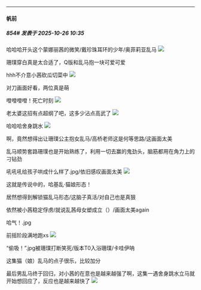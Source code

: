 ﻿
*****

####  帆前  
##### 854#       发表于 2025-10-26 10:35

哈哈哈开头这个蒙娜丽茜的微笑/戴珍珠耳环的少年/奥菲莉亚乱马
<img src="https://p.sda1.dev/28/0760eeaf02f4153c19e0a83fd2076b7c/1000023442.jpg" referrerpolicy="no-referrer">

珊璞穿白真是太合适了，Q版和乱马抱一块可爱可爱

hhh不介意小茜砍瓜切菜中
<img src="https://p.sda1.dev/28/cb4e4819f67a79be06caeec724e3996c/1000023452.jpg" referrerpolicy="no-referrer">

对刀画面好看，两位真是萌

噔噔噔噔！死亡时刻
<img src="https://p.sda1.dev/28/3dc21907bd0bc25b49801579ac4a5448/1000023445.jpg" referrerpolicy="no-referrer">

老太婆这招有点超纲了吧，这多少沾点高武了
<img src="https://p.sda1.dev/28/950ab29affb77b1f8028fd5541fe652c/1000023446.jpg" referrerpolicy="no-referrer">

哈哈哈舍身跳水
<img src="https://p.sda1.dev/28/0dc95ab1ac2847703635906952af70c5/1000023447.jpg" referrerpolicy="no-referrer">

啊，竟然想得出让珊璞公主抱女乱马/高桥老师这是何等思路/这画面太美

乱马顺势套路珊璞也是开始熟练了，利用一切去赢的鬼劲头，脑筋都用在角力上的刁钻劲

吼吼吼给孩子哄成什么样了.jpg/依旧感叹画面太美
<img src="https://p.sda1.dev/28/b0ffaaef6bf5fef0dc11d7deb2849334/1000023449.jpg" referrerpolicy="no-referrer">

这就是传说中的，哈基乱·猫娘形态！

居然想得到解锁猫乱马形态/这脑子真活/对自己也是真狠

依然被小茜稳定俘虏/就说乱茜母女塑成立（）/画面太美again

哈气！.jpg

前摇阶段满地跑xs
<img src="https://p.sda1.dev/28/f0f94fb7fd861d9b1b4dc7e47281440e/1000023453.jpg" referrerpolicy="no-referrer">

“偷吸！”.jpg被珊璞打断笑死/版本T0入浴珊璞/卡哇伊呐

这集猫（娘）乱马的点子很乐，比较加分

最后男乱马终于回归，对小茜的在意也是越来越强了啊，这集一遇舍身跳水立马就开始想回应了，反应也是越来越快了
<img src="https://p.sda1.dev/28/210d913a78bf74585b4ebbb4ebf17e0d/1000023451.jpg" referrerpolicy="no-referrer">

